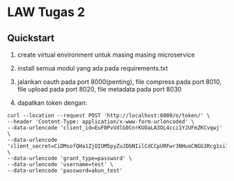 # LAW Tugas 2

## Quickstart

1. create virtual environment untuk masing masing microservice

2. install semua modul yang ada pada requirements.txt

3. jalankan oauth pada port 8000(penting), file compress pada port 8010, file upload pada port 8020, file metadata pada port 8030

4. dapatkan token dengan:  

``` curl
curl --location --request POST 'http://localhost:8000/o/token/' \
--header 'Content-Type: application/x-www-form-urlencoded' \
--data-urlencode 'client_id=EuF0PvVdlG0CnrKUOaLA3OL4cci1YJUFmZKCvqwj' \
--data-urlencode 'client_secret=CiDMsofQHa1ZjOIUM5pyZuJDbNIilCdCCpURFwr3NHuoCNGG3Rcg1si7Yjga6L6gGv2E4hiKoLzddWs7G85ZzHzcnPB4Jtjv9IiufEZqvSQuQ5fWan29BiVJmDnpgZf5' \
--data-urlencode 'grant_type=password' \
--data-urlencode 'username=test' \
--data-urlencode 'password=akun_test'
```
